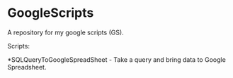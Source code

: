 GoogleScripts
=============

A repository for my google scripts (GS).

Scripts:

*SQLQueryToGoogleSpreadSheet - Take a query and bring data to Google Spreadsheet.
